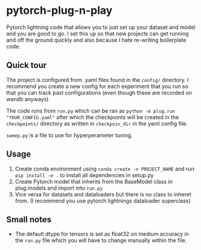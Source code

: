 # pytorch-plug-n-play
Pytorch lightning code that allows you to just set up your dataset and model and you are good to go.
I set this up so that new projects can get running and off the ground quickly and also because I hate re-writing boilerplate code.

## Quick tour
The project is configured from .yaml files found in the `config/` directory. I recommend you create a new config for each experiment that you run so that you can track past configurations (even though these are recorded on wandb anyways)

The code runs from `run.py` which can be ran as `python -m plug.run "YOUR_CONFIG.yaml"` after which the checkpoints will be created in the `checkpoints/` directory as written in `checkpoin_dir` in the yaml config file. 

`sweep.py` is a file to use for hyperperameter tuning. 

## Usage 

1. Create conda environment using `conda create -n PROJECT_NAME` and run `pip install -e .` to install all dependencies in setup.py
2. Create Pytorch model that inherits from the BaseModel class in plug.models and import into `run.py`
3. Vice versa for datasets and dataloaders but there is no class to inheret from. (I recommend you use pytorch lightnings dataloader superclass)

## Small notes
- The default dtype for tensors is set as float32 on medium accuracy in the `run.py` file which you will have to change manually within the file. 